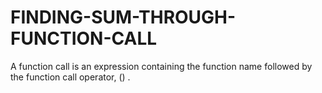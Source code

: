 # FINDING-SUM-THROUGH-FUNCTION-CALL
A function call is an expression containing the function name followed by the function call operator, () . 
